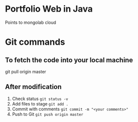 # Portfolio Web in Java
Points to mongolab cloud 

# Git  commands 
## To fetch the code into your local machine
git pull origin master

## After modification 

1. Check status    `git status -v`
2. Add files to stage  `git add .`
3. Commit with comments   `git commit -m "<your comments>" `
4. Push to Git   `git push origin master`
